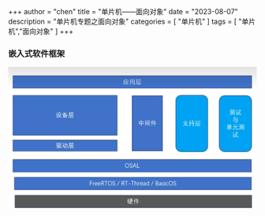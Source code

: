 +++
author = "chen"
title = "单片机——面向对象"
date = "2023-08-07"
description = "单片机专题之面向对象"
categories = [
    "单片机"
]
tags = [
    "单片机","面向对象"
]
+++

### 嵌入式软件框架

![1700238141846](image/index/1700238141846.png)
